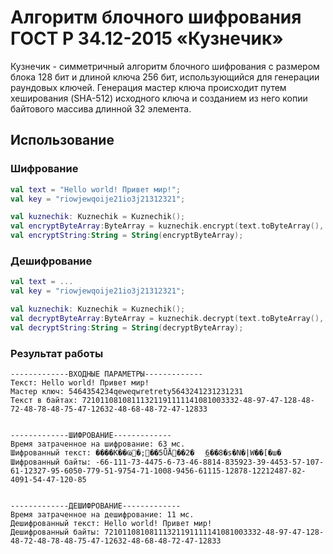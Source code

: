 # Алгоритм блочного шифрования ГОСТ Р 34.12-2015 «Кузнечик»

Кузнечик - симметричный алгоритм блочного шифрования с размером блока 128 бит и длиной ключа 256 бит, использующийся для генерации раундовых ключей.
Генерация мастер ключа происходит путем хеширования (SHA-512) исходного ключа и созданием из него копии байтового массива длинной 32 элемента.
## Использование

### Шифрование ###

```kotlin
val text = "Hello world! Привет мир!";
val key = "riowjewqoije21io3j21312321";

val kuznechik: Kuznechik = Kuznechik();
val encryptByteArray:ByteArray = kuznechik.encrypt(text.toByteArray(), key);
val encryptString:String = String(encryptByteArray);
```

### Дешифрование ###
```kotlin
val text = ...
val key = "riowjewqoije21io3j21312321";

val kuznechik: Kuznechik = Kuznechik();
val decryptByteArray:ByteArray = kuznechik.decrypt(text.toByteArray(), key);
val decryptString:String = String(decryptByteArray);
```

### Результат работы ###
```text
-------------ВХОДНЫЕ ПАРАМЕТРЫ-------------
Текст: Hello world! Привет мир!
Мастер ключ: 5464354234qeweqwretrety5643241231231231
Текст в байтах: 72101108108111321191111141081003332-48-97-47-128-48-72-48-78-48-75-47-12632-48-68-48-72-47-12833


-------------ШИФРОВАНИЕ-------------
Время затраченное на шифрование: 63 мс.
Шифрованный текст: ����K��Ҩ�;��5ǕÅ��2�	͟6��8�s�N�|W��[�ш�
Шифрованный байты: -66-111-73-4475-6-73-46-8814-835923-39-4453-57-107-61-12327-95-6050-779-51-9754-71-1008-9456-61115-12878-12212487-82-4091-54-47-120-85


-------------ДЕШИФРОВАНИЕ-------------
Время затраченное на дешифрование: 11 мс.
Дешифрованный текст: Hello world! Привет мир!
Дешифрованный байты: 72101108108111321191111141081003332-48-97-47-128-48-72-48-78-48-75-47-12632-48-68-48-72-47-12833
```